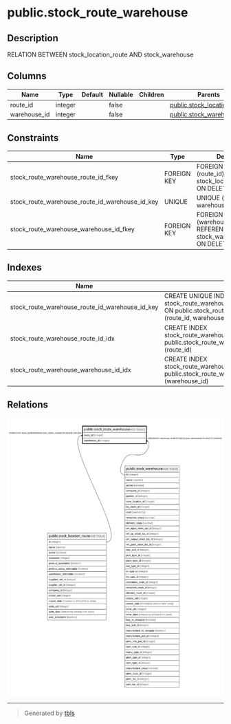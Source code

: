 # public.stock_route_warehouse

## Description

RELATION BETWEEN stock_location_route AND stock_warehouse

## Columns

| Name | Type | Default | Nullable | Children | Parents | Comment |
| ---- | ---- | ------- | -------- | -------- | ------- | ------- |
| route_id | integer |  | false |  | [public.stock_location_route](public.stock_location_route.md) |  |
| warehouse_id | integer |  | false |  | [public.stock_warehouse](public.stock_warehouse.md) |  |

## Constraints

| Name | Type | Definition |
| ---- | ---- | ---------- |
| stock_route_warehouse_route_id_fkey | FOREIGN KEY | FOREIGN KEY (route_id) REFERENCES stock_location_route(id) ON DELETE CASCADE |
| stock_route_warehouse_route_id_warehouse_id_key | UNIQUE | UNIQUE (route_id, warehouse_id) |
| stock_route_warehouse_warehouse_id_fkey | FOREIGN KEY | FOREIGN KEY (warehouse_id) REFERENCES stock_warehouse(id) ON DELETE CASCADE |

## Indexes

| Name | Definition |
| ---- | ---------- |
| stock_route_warehouse_route_id_warehouse_id_key | CREATE UNIQUE INDEX stock_route_warehouse_route_id_warehouse_id_key ON public.stock_route_warehouse USING btree (route_id, warehouse_id) |
| stock_route_warehouse_route_id_idx | CREATE INDEX stock_route_warehouse_route_id_idx ON public.stock_route_warehouse USING btree (route_id) |
| stock_route_warehouse_warehouse_id_idx | CREATE INDEX stock_route_warehouse_warehouse_id_idx ON public.stock_route_warehouse USING btree (warehouse_id) |

## Relations

![er](public.stock_route_warehouse.svg)

---

> Generated by [tbls](https://github.com/k1LoW/tbls)
